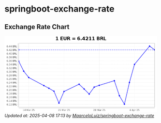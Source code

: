 # springboot-exchange-rate

<!-- EXCHANGE-RATE-START -->
## Exchange Rate Chart

![Exchange Rate Chart](charts/chart.png)*Updated at: 2025-04-08 17:13 by [MaarceloLuiz/springboot-exchange-rate](https://github.com/MaarceloLuiz/springboot-exchange-rate)*


<!-- EXCHANGE-RATE-END -->